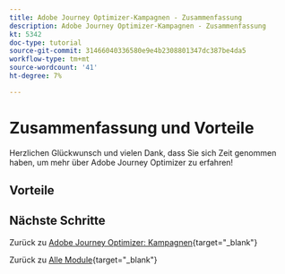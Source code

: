 ```yaml
---
title: Adobe Journey Optimizer-Kampagnen - Zusammenfassung
description: Adobe Journey Optimizer-Kampagnen - Zusammenfassung
kt: 5342
doc-type: tutorial
source-git-commit: 31466040336580e9e4b2308801347dc387be4da5
workflow-type: tm+mt
source-wordcount: '41'
ht-degree: 7%

---
```


# Zusammenfassung und Vorteile

Herzlichen Glückwunsch und vielen Dank, dass Sie sich Zeit genommen haben, um mehr über Adobe Journey Optimizer zu erfahren!

## Vorteile

## Nächste Schritte

Zurück zu [Adobe Journey Optimizer: Kampagnen](./ajocampaigns.md){target="_blank"}

Zurück zu [Alle Module](./../../../../overview.md){target="_blank"}
